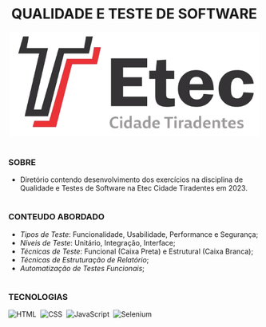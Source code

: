 <h1 align=center>QUALIDADE E TESTE DE SOFTWARE</h1>

<p align="center">
  <img src="etec.png" width="500">
</p>

#
### SOBRE

- Diretório contendo desenvolvimento dos exercícios na disciplina de Qualidade e Testes de Software na Etec Cidade Tiradentes em 2023.

#
### CONTEUDO ABORDADO

- *Tipos de Teste*: Funcionalidade, Usabilidade, Performance e Segurança;
- *Níveis de Teste*: Unitário, Integração, Interface;
- *Técnicas de Teste*: Funcional (Caixa Preta) e Estrutural (Caixa Branca);
- *Técnicas de Estruturação de Relatório*;
- *Automatização de Testes Funcionais*;

#
### TECNOLOGIAS
![HTML](https://img.shields.io/badge/HTML-0D1117?style=for-the-badge&logo=html5&labelColor=0D1117)&nbsp;
![CSS](https://img.shields.io/badge/CSS-0D1117?style=for-the-badge&logo=CSS3&logoColor=1572B6&labelColor=0D1117)&nbsp;
![JavaScript](https://img.shields.io/badge/JavaScript-0D1117?style=for-the-badge&logo=javascript&labelColor=0D1117&textColor=0D1117)&nbsp;
![Selenium](https://img.shields.io/badge/-selenium-0D1117?style=for-the-badge&logo=selenium&logoColor=%43B02A&labelColor=0D1117)&nbsp;
